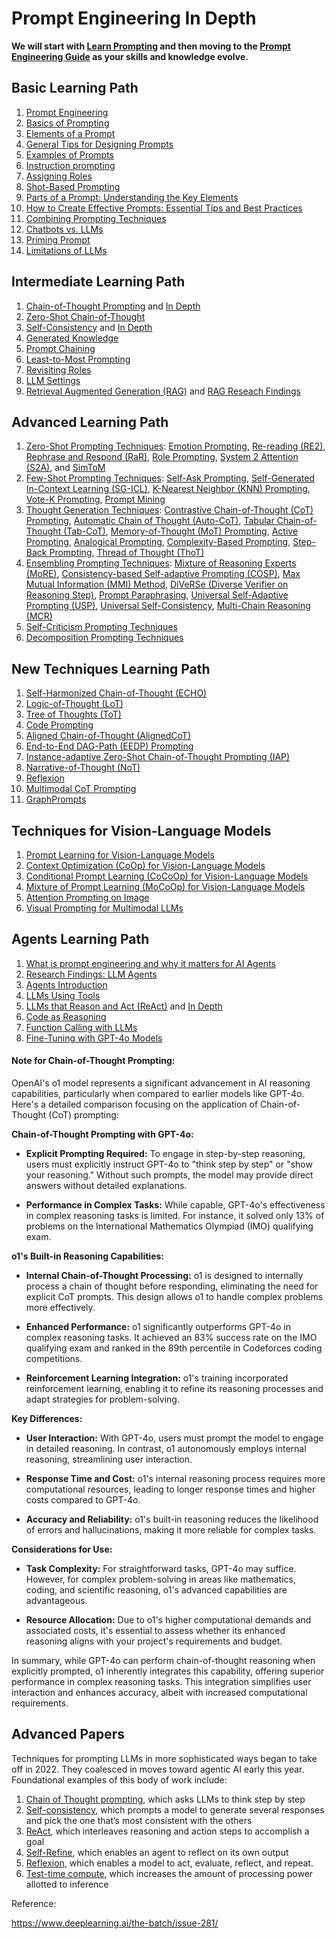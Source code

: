 # Prompt Engineering In Depth

**We will start with [Learn Prompting](https://learnprompting.org/docs/introduction) and then moving to the [Prompt Engineering Guide](https://www.promptingguide.ai/) as your skills and knowledge evolve.**

## Basic Learning Path

1. [Prompt Engineering](https://learnprompting.org/docs/basics/prompt_engineering)
2. [Basics of Prompting](https://www.promptingguide.ai/introduction/basics)
3. [Elements of a Prompt](https://www.promptingguide.ai/introduction/elements)
4. [General Tips for Designing Prompts](https://www.promptingguide.ai/introduction/tips)
5. [Examples of Prompts](https://www.promptingguide.ai/introduction/examples)
6. [Instruction prompting](https://learnprompting.org/docs/basics/instructions)
7. [Assigning Roles](https://learnprompting.org/docs/basics/roles)
8. [Shot-Based Prompting](https://learnprompting.org/docs/basics/few_shot)
9. [Parts of a Prompt: Understanding the Key Elements](https://learnprompting.org/docs/basics/prompt_structure)
10. [How to Create Effective Prompts: Essential Tips and Best Practices](https://learnprompting.org/docs/basics/ai_prompt_tips)
11. [Combining Prompting Techniques](https://learnprompting.org/docs/basics/combining_techniques)
12. [Chatbots vs. LLMs](https://learnprompting.org/docs/basics/chatbot_basics)
13. [Priming Prompt](https://learnprompting.org/docs/basics/priming_prompt)
14. [Limitations of LLMs](https://learnprompting.org/docs/basics/pitfalls)

## Intermediate Learning Path

1. [Chain-of-Thought Prompting](https://learnprompting.org/docs/intermediate/chain_of_thought) and [In Depth](https://www.promptingguide.ai/techniques/cot)
2. [Zero-Shot Chain-of-Thought](https://learnprompting.org/docs/intermediate/zero_shot_cot)
3. [Self-Consistency](https://learnprompting.org/docs/intermediate/self_consistency) and [In Depth](https://www.promptingguide.ai/techniques/consistency)
4. [Generated Knowledge](https://learnprompting.org/docs/intermediate/generated_knowledge)
5. [Prompt Chaining](https://www.promptingguide.ai/techniques/prompt_chaining)
6. [Least-to-Most Prompting](https://learnprompting.org/docs/intermediate/least_to_most)
7. [Revisiting Roles](https://learnprompting.org/docs/intermediate/revisiting_roles)
8. [LLM Settings](https://learnprompting.org/docs/intermediate/configuration_hyperparameters)
9. [Retrieval Augmented Generation (RAG)](https://www.promptingguide.ai/techniques/rag) and [RAG Reseach Findings](https://www.promptingguide.ai/research/rag)

## Advanced Learning Path

1. [Zero-Shot Prompting Techniques](https://learnprompting.org/docs/advanced/zero_shot/introduction): [Emotion Prompting](https://learnprompting.org/docs/advanced/zero_shot/emotion_prompting), [Re-reading (RE2)](https://learnprompting.org/docs/advanced/zero_shot/re_reading), [Rephrase and Respond (RaR)](https://learnprompting.org/docs/advanced/zero_shot/re_reading), [Role Prompting](https://learnprompting.org/docs/advanced/zero_shot/role_prompting), [System 2 Attention (S2A)](https://learnprompting.org/docs/advanced/zero_shot/s2a), and [SimToM](https://learnprompting.org/docs/advanced/zero_shot/simtom)
2. [Few-Shot Prompting Techniques](https://learnprompting.org/docs/advanced/few_shot/introduction): [Self-Ask Prompting](https://learnprompting.org/docs/advanced/few_shot/self_ask), [Self-Generated In-Context Learning (SG-ICL)](https://learnprompting.org/docs/advanced/few_shot/self_generated_icl), [K-Nearest Neighbor (KNN) Prompting](https://learnprompting.org/docs/advanced/few_shot/k_nearest_neighbor_knn), [Vote-K Prompting](https://learnprompting.org/docs/advanced/few_shot/vote-k), [Prompt Mining](https://learnprompting.org/docs/advanced/few_shot/prompt_mining)
3. [Thought Generation Techniques](https://learnprompting.org/docs/advanced/thought_generation/introduction): [Contrastive Chain-of-Thought (CoT) Prompting](https://learnprompting.org/docs/advanced/thought_generation/contrastive_cot), [Automatic Chain of Thought (Auto-CoT)](https://learnprompting.org/docs/advanced/thought_generation/automatic_chain_of_thought), [Tabular Chain-of-Thought (Tab-CoT)](https://learnprompting.org/docs/advanced/thought_generation/tabular_chain_of_thought_tab_cot), [Memory-of-Thought (MoT) Prompting](https://learnprompting.org/docs/advanced/thought_generation/memory_of_thought), [Active Prompting](https://learnprompting.org/docs/advanced/thought_generation/active_prompting), [Analogical Prompting](https://learnprompting.org/docs/advanced/thought_generation/analogical_prompting), [Complexity-Based Prompting](https://learnprompting.org/docs/advanced/thought_generation/complexity_based_prompting), [Step-Back Prompting](https://learnprompting.org/docs/advanced/thought_generation/step_back_prompting), [Thread of Thought (ThoT)](https://learnprompting.org/docs/advanced/thought_generation/thread_of_thought)
4. [Ensembling Prompting Techniques](https://learnprompting.org/docs/advanced/ensembling/introduction): [Mixture of Reasoning Experts (MoRE)](https://learnprompting.org/docs/advanced/ensembling/mixture_of_reasoning_experts_more), [Consistency-based Self-adaptive Prompting (COSP)](https://learnprompting.org/docs/advanced/ensembling/consistency_based_self_adaptive_prompting), [Max Mutual Information (MMI) Method](https://learnprompting.org/docs/advanced/ensembling/max_mutual_information_method), [DiVeRSe (Diverse Verifier on Reasoning Step)](https://learnprompting.org/docs/advanced/ensembling/diverse_verifier_on_reasoning_step), [Prompt Paraphrasing](https://learnprompting.org/docs/advanced/ensembling/prompt_paraphrasing), [Universal Self-Adaptive Prompting (USP)](https://learnprompting.org/docs/advanced/ensembling/universal_self_adaptive_prompting), [Universal Self-Consistency](https://learnprompting.org/docs/advanced/ensembling/universal_self_consistency), [Multi-Chain Reasoning (MCR)](https://learnprompting.org/docs/advanced/ensembling/multi-chain-reasoning)
5. [Self-Criticism Prompting Techniques](https://learnprompting.org/docs/advanced/self_criticism/introduction)
6. [Decomposition Prompting Techniques](https://learnprompting.org/docs/advanced/decomposition/introduction)


## New Techniques Learning Path

1. [Self-Harmonized Chain-of-Thought (ECHO)](https://learnprompting.org/docs/new_techniques/self_harmonized_chain_of_thought)
2. [Logic-of-Thought (LoT)](https://learnprompting.org/docs/new_techniques/logic_of_thought)
3. [Tree of Thoughts (ToT)](https://www.promptingguide.ai/techniques/tot)
4. [Code Prompting](https://learnprompting.org/docs/new_techniques/code_prompting)
5. [Aligned Chain-of-Thought (AlignedCoT)](https://learnprompting.org/docs/new_techniques/aligned_cot)
6. [End-to-End DAG-Path (EEDP) Prompting](https://learnprompting.org/docs/new_techniques/end_to_end_dag_path_prompting)
7. [Instance-adaptive Zero-Shot Chain-of-Thought Prompting (IAP)](https://learnprompting.org/docs/new_techniques/instance_adaptive_zero_shot_chain_of_thought)
8. [Narrative-of-Thought (NoT)](https://learnprompting.org/docs/new_techniques/narrative_of_thought)
9. [Reflexion](https://www.promptingguide.ai/techniques/reflexion)
10. [Multimodal CoT Prompting](https://www.promptingguide.ai/techniques/multimodalcot)
11. [GraphPrompts](https://www.promptingguide.ai/techniques/graph)
   
## Techniques for Vision-Language Models

1. [Prompt Learning for Vision-Language Models](https://learnprompting.org/docs/new_techniques/for_vision_language_models/prompt_learning)
2. [Context Optimization (CoOp) for Vision-Language Models](https://learnprompting.org/docs/new_techniques/for_vision_language_models/context_optimization)
3. [Conditional Prompt Learning (CoCoOp) for Vision-Language Models](https://learnprompting.org/docs/new_techniques/for_vision_language_models/conditional_prompt_learning)
4. [Mixture of Prompt Learning (MoCoOp) for Vision-Language Models](https://learnprompting.org/docs/new_techniques/for_vision_language_models/mixture_of_prompt_learning)
5. [Attention Prompting on Image](https://learnprompting.org/docs/new_techniques/for_vision_language_models/attention_prompting_on_image)
6. [Visual Prompting for Multimodal LLMs](https://learnprompting.org/docs/new_techniques/for_multimodal_llms/visual_prompt)


## Agents Learning Path

1. [What is prompt engineering and why it matters for AI Agents](https://medium.com/@alvaro_72265/what-is-prompt-engineering-and-why-it-matters-for-ai-agents-0c1537d64b14)
2. [Research Findings: LLM Agents](https://www.promptingguide.ai/research/llm-agents)
3. [Agents Introduction](https://learnprompting.org/docs/agents/introduction)
4. [LLMs Using Tools](https://learnprompting.org/docs/agents/mrkl)
5. [LLMs that Reason and Act (ReAct)](https://learnprompting.org/docs/agents/react) and [In Depth](https://www.promptingguide.ai/techniques/react)
6. [Code as Reasoning](https://learnprompting.org/docs/agents/pal)
7. [Function Calling with LLMs](https://www.promptingguide.ai/applications/function_calling)
8. [Fine-Tuning with GPT-4o Models](https://www.promptingguide.ai/applications/finetuning-gpt4o)


#### Note for Chain-of-Thought Prompting:

OpenAI's o1 model represents a significant advancement in AI reasoning capabilities, particularly when compared to earlier models like GPT-4o. Here's a detailed comparison focusing on the application of Chain-of-Thought (CoT) prompting:

**Chain-of-Thought Prompting with GPT-4o:**

- **Explicit Prompting Required:** To engage in step-by-step reasoning, users must explicitly instruct GPT-4o to "think step by step" or "show your reasoning." Without such prompts, the model may provide direct answers without detailed explanations.

- **Performance in Complex Tasks:** While capable, GPT-4o's effectiveness in complex reasoning tasks is limited. For instance, it solved only 13% of problems on the International Mathematics Olympiad (IMO) qualifying exam.

**o1's Built-in Reasoning Capabilities:**

- **Internal Chain-of-Thought Processing:** o1 is designed to internally process a chain of thought before responding, eliminating the need for explicit CoT prompts. This design allows o1 to handle complex problems more effectively.

- **Enhanced Performance:** o1 significantly outperforms GPT-4o in complex reasoning tasks. It achieved an 83% success rate on the IMO qualifying exam and ranked in the 89th percentile in Codeforces coding competitions.

- **Reinforcement Learning Integration:** o1's training incorporated reinforcement learning, enabling it to refine its reasoning processes and adapt strategies for problem-solving.

**Key Differences:**

- **User Interaction:** With GPT-4o, users must prompt the model to engage in detailed reasoning. In contrast, o1 autonomously employs internal reasoning, streamlining user interaction.

- **Response Time and Cost:** o1's internal reasoning process requires more computational resources, leading to longer response times and higher costs compared to GPT-4o.

- **Accuracy and Reliability:** o1's built-in reasoning reduces the likelihood of errors and hallucinations, making it more reliable for complex tasks.

**Considerations for Use:**

- **Task Complexity:** For straightforward tasks, GPT-4o may suffice. However, for complex problem-solving in areas like mathematics, coding, and scientific reasoning, o1's advanced capabilities are advantageous.

- **Resource Allocation:** Due to o1's higher computational demands and associated costs, it's essential to assess whether its enhanced reasoning aligns with your project's requirements and budget.

In summary, while GPT-4o can perform chain-of-thought reasoning when explicitly prompted, o1 inherently integrates this capability, offering superior performance in complex reasoning tasks. This integration simplifies user interaction and enhances accuracy, albeit with increased computational requirements.

 

 

## Advanced Papers

Techniques for prompting LLMs in more sophisticated ways began to take off in 2022. They coalesced in moves toward agentic AI early this year. Foundational examples of this body of work include:

1. [Chain of Thought prompting](https://arxiv.org/abs/2201.11903), which asks LLMs to think step by step
2. [Self-consistency](https://arxiv.org/abs/2203.11171), which prompts a model to generate several responses and pick the one that’s most consistent with the others
3. [ReAct](https://research.google/blog/react-synergizing-reasoning-and-acting-in-language-models/), which interleaves reasoning and action steps to accomplish a goal
4. [Self-Refine](https://arxiv.org/abs/2303.17651), which enables an agent to reflect on its own output
5. [Reflexion](https://arxiv.org/abs/2303.11366), which enables a model to act, evaluate, reflect, and repeat.
6. [Test-time compute](https://arxiv.org/abs/2408.03314), which increases the amount of processing power allotted to inference

Reference:

https://www.deeplearning.ai/the-batch/issue-281/


